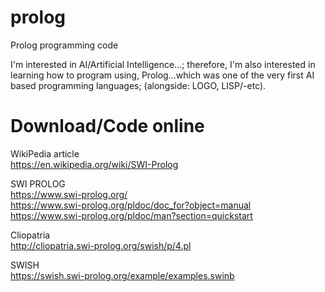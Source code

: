 # prolog
Prolog programming code

I'm interested in AI/Artificial Intelligence...; therefore, I'm also interested in learning how to program using, Prolog...which was one of the very first AI based programming languages; (alongside: LOGO, LISP/-etc).  

# Download/Code online

WikiPedia article  
https://en.wikipedia.org/wiki/SWI-Prolog  

SWI PROLOG  
https://www.swi-prolog.org/  
https://www.swi-prolog.org/pldoc/doc_for?object=manual    
https://www.swi-prolog.org/pldoc/man?section=quickstart  

Cliopatria  
http://cliopatria.swi-prolog.org/swish/p/4.pl  

SWISH  
https://swish.swi-prolog.org/example/examples.swinb  

